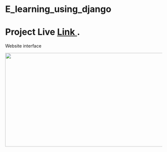 # E_learning_using_django
# Project Live <a href="https://elearningproject.pythonanywhere.com/" target="_blank"> Link </a>.
 <p>Website interface</p>
<img src="https://i.postimg.cc/WbpDKMkt/Screenshot-70.png" width="600" height="300">
